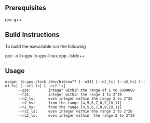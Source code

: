 ## Prerequisites ##

gcc g++

## Build Instructions ##

To build the executable run the following

gcc -o lb-gps lb-gps-linux.cpp -lstdc++

## Usage ##
```
usage: lb-gps-clock /dev/hidraw?? [--n31] [--n2_ls] [--n2_hs] [--n1_hs] [--nc1_ls] [--nc2_ls]
      --gps:        integer within the range of 1 to 5000000
      --n31:        integer within the range 1 to 2^19
      --n2_ls:      even integer within the range 2 to 2^20
      --n2_hs:      from the range [4,5,6,7,8,9,10,11]
      --n1_hs:      from the range [4,5,6,7,8,9,10,11]
      --nc1_ls:     even integer within the range 2 to 2^20
      --nc2_ls:     even integer within  the range 2 to 2^20
```
